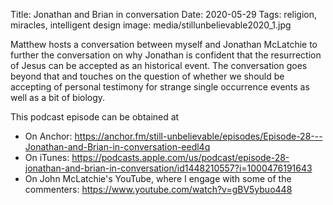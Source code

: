 Title: Jonathan and Brian in conversation
Date: 2020-05-29
Tags: religion, miracles, intelligent design
image: media/stillunbelievable2020_1.jpg

Matthew hosts a conversation between myself and Jonathan McLatchie to further the conversation on why Jonathan is confident that the resurrection of Jesus can be accepted as an historical event. The conversation goes beyond that and touches on the question of whether we should be accepting of personal testimony for strange single occurrence events as well as a bit of biology.


This podcast episode can be obtained at

* On Anchor: https://anchor.fm/still-unbelievable/episodes/Episode-28---Jonathan-and-Brian-in-conversation-eedl4q
* On iTunes: https://podcasts.apple.com/us/podcast/episode-28-jonathan-and-brian-in-conversation/id1448210557?i=1000476191643
* On John McLatchie's YouTube, where I engage with some of the commenters: https://www.youtube.com/watch?v=gBV5ybuo448





